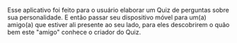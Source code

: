 Esse aplicativo foi feito para o usuário elaborar um Quiz de perguntas sobre sua personalidade. E então passar seu 
dispositivo móvel para um(a) amigo(a) que estiver ali presente ao seu lado, para eles descobrirem o quão bem este 
"amigo" conhece o criador do Quiz.
